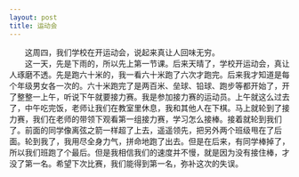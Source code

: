```yaml
---
layout: post
title: 运动会
---
```



　　这周四，我们学校在开运动会，说起来真让人回味无穷。    
　　这一天，先是下雨的，所以先上第一节课。后来天晴了，学校开运动会，真让人琢磨不透。先是跑六十米的，我一看六十米跑了六次才跑完。后来我才知道是每个年级男女各一次的。六十米跑完了是两百米、垒球、铅球、跑步等都开始了，开了整整一上午，听说下午就要接力赛。我是参加接力赛的运动员。上午就这么过去了，中午吃完饭，老师让我们在教室里休息，我和其他人在下棋。马上就轮到了接力赛，我们在老师的带领下观看第一组接力赛，学习怎么接棒。接着就轮到我们了。前面的同学像离弦之箭一样超了上去，遥遥领先，把另外两个班级甩在了后面。轮到我了，我用尽全身力气，拼命地跑了出去。但是在后来，有同学棒掉了，所以我们班跑了个最后。但是我相信我们的速度并不慢，就是因为没有接住棒，才没了第一名。希望下次比赛，我们能得到第一名，弥补这次的失误。   

